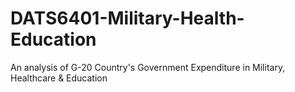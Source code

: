 # DATS6401-Military-Health-Education
An analysis of G-20 Country's Government Expenditure in Military, Healthcare &amp; Education
